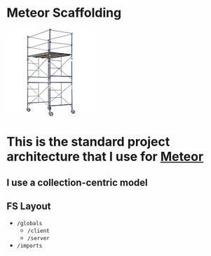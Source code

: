 # Meteor Scaffolding

![scaffold](scaffold.jpg)

# This is the standard project architecture that I use for [Meteor](https://www.meteor.com/)

## I use a collection-centric model

## FS Layout

- `/globals`
  - `/client`
  - `/server`
- `/imports`
